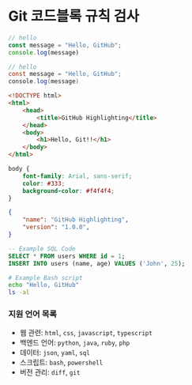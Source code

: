 # Git 코드블록 규칙 검사

```javascript
// hello
const message = "Hello, GitHub";
console.log(message)
```

```java
// hello
const message = "Hello, GitHub";
console.log(message)
```
```html
<!DOCTYPE html>
<html>
    <head>
        <title>GitHub Highlighting</title>
    </head>
    <body>
        <h1>Hello, Git!!</h1>
    </body>
</html>
```
```css
body {
    font-family: Arial, sans-serif;
    color: #333;
    background-color: #f4f4f4;
}
```
```json
{
    "name": "GitHub Highlighting",
    "version": "1.0.0",
}
```
```sql
-- Example SQL Code
SELECT * FROM users WHERE id = 1;
INSERT INTO users (name, age) VALUES ('John', 25);
```
```bash
# Example Bash script
echo "Hello, GitHub"
ls -al
```

### 지원 언어 목록

-   웹 관련: `html`, `css`, `javascript`, `typescript`
-   백엔드 언어: `python`, `java`, `ruby`, `php`
-   데이터: `json`, `yaml`, `sql`
-   스크립트: `bash`, `powershell`
-   버전 관리: `diff`, `git`
